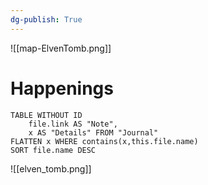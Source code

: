 ```yaml
---
dg-publish: True
---
```

![[map-ElvenTomb.png]]
# Happenings
```dataview
TABLE WITHOUT ID
	file.link AS "Note", 
	x AS "Details" FROM "Journal"
FLATTEN x WHERE contains(x,this.file.name) 
SORT file.name DESC
```

![[elven_tomb.png]]
